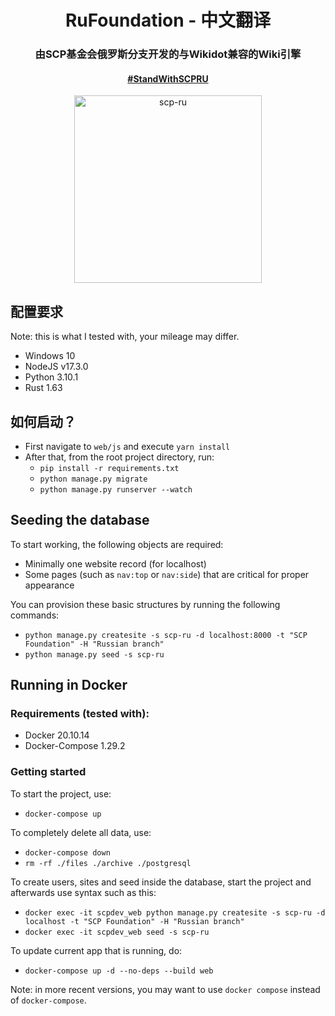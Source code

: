 <div align="center">
  <h1>RuFoundation - 中文翻译</h1>
  <h3>由SCP基金会俄罗斯分支开发的与Wikidot兼容的Wiki引擎</h3>
  <h4><a href="https://boosty.to/scpfanpage">#StandWithSCPRU</a></h4>
  <img src="https://i.kym-cdn.com/photos/images/facebook/001/839/765/e80.png" width="300px" alt="scp-ru">
</div>


## 配置要求

Note: this is what I tested with, your mileage may differ.

- Windows 10
- NodeJS v17.3.0
- Python 3.10.1
- Rust 1.63

## 如何启动？

- First navigate to `web/js` and execute `yarn install`
- After that, from the root project directory, run:
  - `pip install -r requirements.txt`
  - `python manage.py migrate`
  - `python manage.py runserver --watch`

## Seeding the database

To start working, the following objects are required:

- Minimally one website record (for localhost)
- Some pages (such as `nav:top` or `nav:side`) that are critical for proper appearance 

You can provision these basic structures by running the following commands:

- `python manage.py createsite -s scp-ru -d localhost:8000 -t "SCP Foundation" -H "Russian branch"`
- `python manage.py seed -s scp-ru`

## Running in Docker

### Requirements (tested with):

- Docker 20.10.14
- Docker-Compose 1.29.2

### Getting started

To start the project, use:

- `docker-compose up`

To completely delete all data, use:

- `docker-compose down`
- `rm -rf ./files ./archive ./postgresql`

To create users, sites and seed inside the database, start the project and afterwards use syntax such as this:

- `docker exec -it scpdev_web python manage.py createsite -s scp-ru -d localhost -t "SCP Foundation" -H "Russian branch"`
- `docker exec -it scpdev_web seed -s scp-ru`

To update current app that is running, do:

- `docker-compose up -d --no-deps --build web`

Note: in more recent versions, you may want to use `docker compose` instead of `docker-compose`.

